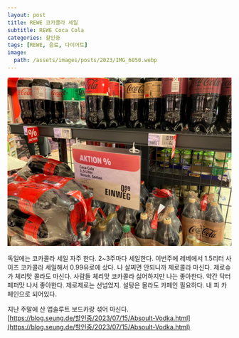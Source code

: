 ```yaml
---
layout: post
title: REWE 코카콜라 세일
subtitle: REWE Coca Cola
categories: 할인중
tags: [REWE, 음료, 다이어트]
image:
  path: /assets/images/posts/2023/IMG_6050.webp
---
```


![](/assets/images/posts/2023/IMG_6050.webp)

독일에는 코카콜라 세일 자주 한다. 2~3주마다 세일한다. 이번주에 레베에서 1.5리터 사이즈 코카콜라 세일해서 0.99유로에 샀다. 나 살찌면 안되니까 제로콜라 마신다. 제로슈가 체리맛 콜라도 마신다. 사람들 체리맛 코카콜라 싫어하지만 나는 좋아한다. 약간 닥터페퍼맛 나서 좋아한다. 제로제로는 선넘었지. 설탕은 몰라도 카페인 필요하다. 내 피 카페인으로 되어있다.

지난 주말에 산 앱솔루트 보드카랑 섞어 마신다.\
[https://blog.seung.de/할인중/2023/07/15/Absoult-Vodka.html](https://blog.seung.de/할인중/2023/07/15/Absoult-Vodka.html)
